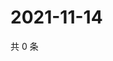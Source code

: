 # 2021-11-14

共 0 条

<!-- BEGIN WEIBO -->
<!-- 最后更新时间 Sun Nov 14 2021 06:00:41 GMT+0800 (China Standard Time) -->

<!-- END WEIBO -->
